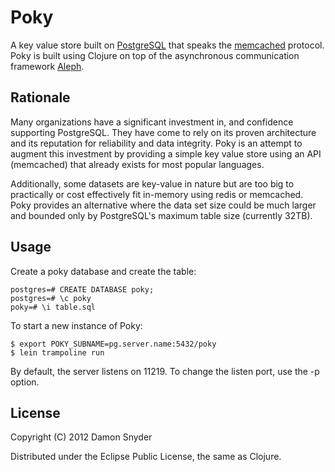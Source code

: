 # Poky

A key value store built on [PostgreSQL](http://www.postgresql.org/) that speaks the
[memcached](https://github.com/memcached/memcached/blob/master/doc/protocol.txt)
protocol. Poky is built using Clojure on top of the asynchronous communication
framework [Aleph](https://github.com/ztellman/aleph).

## Rationale

Many organizations have a significant investment in, and confidence 
supporting PostgreSQL. They have come to rely on its proven architecture and its
reputation for reliability and data integrity. Poky is an attempt to augment
this investment by providing a simple key value store using an API (memcached) that already
exists for most popular languages. 

Additionally, some datasets are key-value in nature but are too big to
practically or cost effectively fit in-memory using redis or memcached. Poky provides an
alternative where the data set size could be much larger and bounded only by
PostgreSQL's maximum table size (currently 32TB).

## Usage

Create a poky database and create the table:

    postgres=# CREATE DATABASE poky;
    postgres=# \c poky
    poky=# \i table.sql

To start a new instance of Poky:

    $ export POKY_SUBNAME=pg.server.name:5432/poky
    $ lein trampoline run

By default, the server listens on 11219. To change the listen port, use the -p
option.

## License

Copyright (C) 2012 Damon Snyder 

Distributed under the Eclipse Public License, the same as Clojure.
